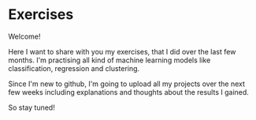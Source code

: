# Exercises

Welcome!

Here I want to share with you my exercises, that I did over the last few months.
I'm practising all kind of machine learning models like classification, regression and clustering.

Since I'm new to github, I'm going to upload all my projects over the next few weeks including explanations and thoughts about the results I gained.

So stay tuned!
